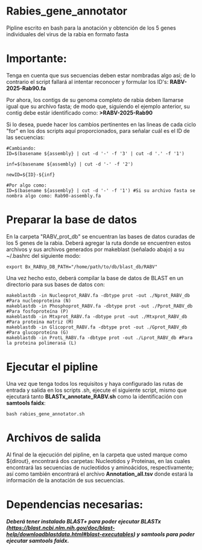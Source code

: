 # Rabies_gene_annotator
Pipline escrito en bash para la anotación y obtención de los 5 genes individuales del virus de la rabia en formato fasta

# Importante:

Tenga en cuenta que sus secuencias deben estar nombradas algo así; de lo contrario el script fallará al intentar reconocer y formular los ID's: **RABV-2025-Rab90.fa**

Por ahora, los contigs de su genoma completo de rabia deben llamarse igual que su archivo fasta; de modo que, siguiendo el ejemplo anterior, su contig debe estár identificado como: **>RABV-2025-Rab90**

Si lo desea, puede hacer los cambios pertinentes en las lineas de cada ciclo "for" en los dos scripts aquí proporcionados, para señalar cuál es el ID de las secuencias: 

```
#Cambiando:
ID=$(basename ${assembly} | cut -d '-' -f '3' | cut -d '.' -f '1')

inf=$(basename ${assembly} | cut -d '-' -f '2') 

newID=${ID}-${inf}

#Por algo como:
ID=$(basename ${assembly} | cut -d '-' -f '1') #Si su archivo fasta se nombra algo como: Rab90-assembly.fa
```

# Preparar la base de datos

En la carpeta "RABV_prot_db" se encuentran las bases de datos curadas de los 5 genes de la rabia. Deberá agregar la ruta donde se encuentren estos archivos y sus archivos generados por makeblast (señalado abajo) a su ~/.bashrc del siguiente modo:

```
export Bx_RABVp_DB_PATH="/home/path/to/db/blast_db/RABV"
```
Una vez hecho esto, deberá compilar la base de datos de BLAST en un directorio para sus bases de datos con:

```
makeblastdb -in Nucleoprot_RABV.fa -dbtype prot -out ./Nprot_RABV_db #Para nucleoproteina (N)
makeblastdb -in Phosphoprot_RABV.fa -dbtype prot -out ./Pprot_RABV_db #Para fosfoproteína (P)
makeblastdb -in Mtxprot_RABV.fa -dbtype prot -out ./Mtxprot_RABV_db #Para proteina matriz (M)
makeblastdb -in Glicoprot_RABV.fa -dbtype prot -out ./Gprot_RABV_db #Para glucoproteína (G)
makeblastdb -in ProtL_RABV.fa -dbtype prot -out ./Lprot_RABV_db #Para la proteina polimerasa (L)
```
# Ejecutar el pipline

Una vez que tenga todos los requisitos y haya configurado las rutas de entrada y salida en los scripts .sh, ejecute el siguiente script, mismo que ejecutará tanto **BLASTx_annotate_RABV.sh** como la identificación con **samtools faidx**: 

```
bash rabies_gene_annotator.sh
```

# Archivos de salida

Al final de la ejecución del pipline, en la carpeta que usted marque como ${dirout}, encontrará dos carpetas: Nucleotidos y Proteinas, en las cuales encontrará las secuencias de nucleotidos y aminoácidos, respectivamente; así como también encontrará el archivo **Annotation_all.tsv** donde estará la información de la anotación de sus secuencias.


# Dependencias necesarias:

***Deberá tener instalado BLAST+ para poder ejecutar BLASTx (https://blast.ncbi.nlm.nih.gov/doc/blast-help/downloadblastdata.html#blast-executables) y samtools para poder ejecutar samtools faidx.***
